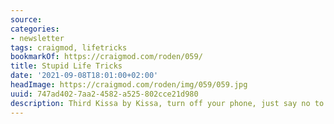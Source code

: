 ```yaml
---
source:
categories:
- newsletter
tags: craigmod, lifetricks
bookmarkOf: https://craigmod.com/roden/059/
title: Stupid Life Tricks
date: '2021-09-08T18:01:00+02:00'
headImage: https://craigmod.com/roden/img/059/059.jpg
uuid: 747ad402-7aa2-4582-a525-802cce21d980
description: Third Kissa by Kissa, turn off your phone, just say no to jerks
---
```

